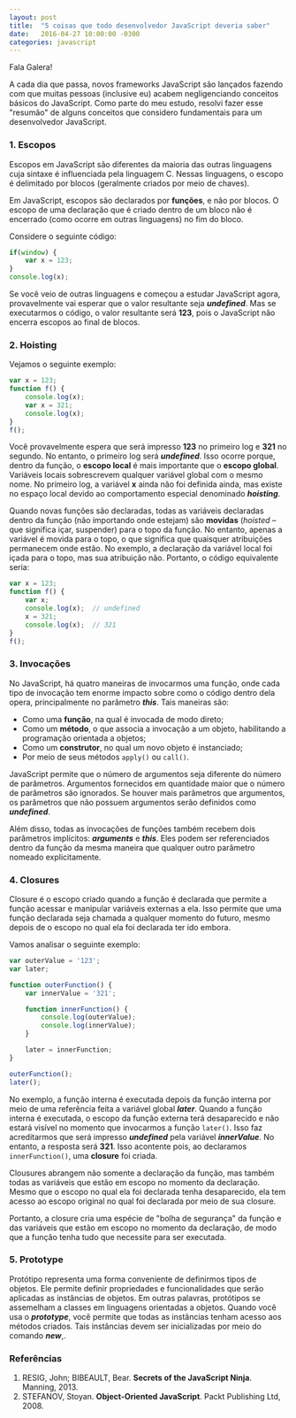 ```yaml
---
layout: post
title:  "5 coisas que todo desenvolvedor JavaScript deveria saber"
date:   2016-04-27 10:00:00 -0300
categories: javascript
---
```


Fala Galera!

A cada dia que passa, novos frameworks JavaScript são lançados fazendo com que muitas pessoas (inclusive eu) acabem negligenciando conceitos básicos do JavaScript. Como parte do meu estudo, resolvi fazer esse "resumão" de alguns conceitos que considero fundamentais para um desenvolvedor JavaScript.

### 1. Escopos

Escopos em JavaScript são diferentes da maioria das outras linguagens cuja sintaxe é influenciada pela linguagem C. Nessas linguagens, o escopo é delimitado por blocos (geralmente criados por meio de chaves).

Em JavaScript, escopos são declarados por **funções**, e não por blocos. O escopo de uma declaração que é criado dentro de um bloco não é encerrado (como ocorre em outras linguagens) no fim do bloco.

Considere o seguinte código:

```javascript
if(window) {
    var x = 123;
}
console.log(x);
```

Se você veio de outras linguagens e começou a estudar JavaScript agora, provavelmente vai esperar que o valor resultante seja ***undefined***. Mas se executarmos o código, o valor resultante será **123**, pois o JavaScript não encerra escopos ao final de blocos.

### 2. Hoisting

Vejamos o seguinte exemplo:

```javascript
var x = 123;
function f() {
    console.log(x);
    var x = 321;
    console.log(x);
}
f();
```

Você provavelmente espera que será impresso **123** no primeiro log e **321** no segundo. No entanto, o primeiro log será ***undefined***. Isso ocorre porque, dentro da função, o **escopo local** é mais importante que o **escopo global**. Variáveis locais sobrescrevem qualquer variável global com o mesmo nome. No primeiro log, a variável **x** ainda não foi definida ainda, mas existe no espaço local devido ao comportamento especial denominado ***hoisting***.

Quando novas funções são declaradas, todas as variáveis declaradas dentro da função (não importando onde estejam) são **movidas** (*hoisted* – que significa içar, suspender) para o topo da função. No entanto, apenas a variável é movida para o topo, o que significa que quaisquer atribuições permanecem onde estão. No exemplo, a declaração da variável local foi içada para o topo, mas sua atribuição não. Portanto, o código equivalente seria:

```javascript
var x = 123;
function f() {
    var x;
    console.log(x);  // undefined
    x = 321;
    console.log(x);  // 321
}
f();
```

### 3. Invocações

No JavaScript, há quatro maneiras de invocarmos uma função, onde cada tipo de invocação tem enorme impacto sobre como o código dentro dela opera, principalmente no parâmetro ***this***. Tais maneiras são:

+ Como uma **função**, na qual é invocada de modo direto;
+ Como um **método**, o que associa a invocação a um objeto, habilitando a programação orientada a objetos;
+ Como um **construtor**, no qual um novo objeto é instanciado;
+ Por meio de seus métodos <code>apply()</code> ou <code>call()</code>.

<!-- Antes de analisarmos essas quatro formas, é importante ressaltar alguns detalhes. -->

JavaScript permite que o número de argumentos seja diferente do número de parâmetros. Argumentos fornecidos em quantidade maior que o número de parâmetros são ignorados. Se houver mais parâmetros que argumentos, os parâmetros que não possuem argumentos serão definidos como ***undefined***.

Além disso, todas as invocações de funções também recebem dois parâmetros implícitos: ***arguments*** e ***this***. Eles podem ser referenciados dentro da função da mesma maneira que qualquer outro parâmetro nomeado explicitamente.


### 4. Closures

Closure é o escopo criado quando a função é declarada que permite a função acessar e manipular variáveis externas a ela. Isso permite que uma função declarada seja chamada a qualquer momento do futuro, mesmo depois de o escopo no qual ela foi declarada ter ido embora.

Vamos analisar o seguinte exemplo:

```javascript
var outerValue = '123';
var later;

function outerFunction() {
    var innerValue = '321';

    function innerFunction() {
        console.log(outerValue);
        console.log(innerValue);
    }

    later = innerFunction;
}

outerFunction();
later();
```

No exemplo, a função interna é executada depois da função interna por meio de uma referência feita a variável global ***later***. Quando a função interna é executada, o escopo da função externa terá desaparecido e não estará visível no momento que invocarmos a função <code>later()</code>. Isso faz acreditarmos que será impresso ***undefined*** pela variável ***innerValue***. No entanto, a resposta será **321**. Isso acontente pois, ao declaramos <code>innerFunction()</code>, uma **closure** foi criada.

Clousures abrangem não somente a declaração da função, mas também todas as variáveis que estão em escopo no momento da declaração. Mesmo que o escopo no qual ela foi declarada tenha desaparecido, ela tem acesso ao escopo original no qual foi declarada por meio de sua closure.

Portanto, a closure cria uma espécie de "bolha de segurança" da função e das variáveis que estão em escopo no momento da declaração, de modo que a função tenha tudo que necessite para ser executada.

### 5. Prototype

Protótipo representa uma forma conveniente de definirmos tipos de objetos. Ele permite definir propriedades e funcionalidades que serão aplicadas as instâncias de objetos. Em outras palavras, protótipos se assemelham a classes em linguagens orientadas a objetos. Quando você usa o ***prototype***, você permite que todas as instâncias tenham acesso aos métodos criados. Tais instâncias devem ser inicializadas por meio do comando ***new***,.


### Referências

1. RESIG, John; BIBEAULT, Bear. **Secrets of the JavaScript Ninja**. Manning, 2013.
2. STEFANOV, Stoyan. **Object-Oriented JavaScript**. Packt Publishing Ltd, 2008.
